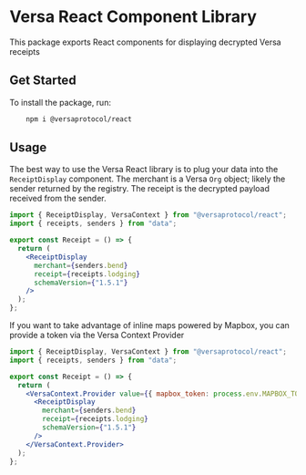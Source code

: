 # Versa React Component Library

This package exports React components for displaying decrypted Versa receipts

## Get Started

To install the package, run:

```bash
    npm i @versaprotocol/react
```

## Usage

The best way to use the Versa React library is to plug your data into the `ReceiptDisplay` component. The merchant is a Versa `Org` object; likely the sender returned by the registry. The receipt is the decrypted payload received from the sender.

```jsx
import { ReceiptDisplay, VersaContext } from "@versaprotocol/react";
import { receipts, senders } from "data";

export const Receipt = () => {
  return (
    <ReceiptDisplay
      merchant={senders.bend}
      receipt={receipts.lodging}
      schemaVersion={"1.5.1"}
    />
  );
};
```

If you want to take advantage of inline maps powered by Mapbox, you can provide a token via the Versa Context Provider

```jsx
import { ReceiptDisplay, VersaContext } from "@versaprotocol/react";
import { receipts, senders } from "data";

export const Receipt = () => {
  return (
    <VersaContext.Provider value={{ mapbox_token: process.env.MAPBOX_TOKEN }}>
      <ReceiptDisplay
        merchant={senders.bend}
        receipt={receipts.lodging}
        schemaVersion={"1.5.1"}
      />
    </VersaContext.Provider>
  );
};
```
